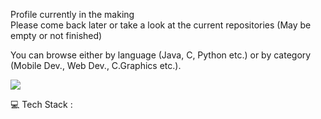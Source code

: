  Profile currently in the making <img src="https://c.tenor.com/NqKNFHSmbssAAAAi/discord-loading-dots-discord-loading.gif" width="25" height="10" />\
Please come back later or take a look at the current repositories (May be empty or not finished)

You can browse either by language (Java, C, Python etc.) or by category (Mobile Dev., Web Dev., C.Graphics etc.).

<img src = "https://github-readme-stats.vercel.app/api/top-langs/?username=esammahdi&layout=compact">

:computer: Tech Stack : 


<!---
esammahdi/esammahdi is a ✨ special ✨ repository because its `README.md` (this file) appears on your GitHub profile.
You can click the Preview link to take a look at your changes.
--->
